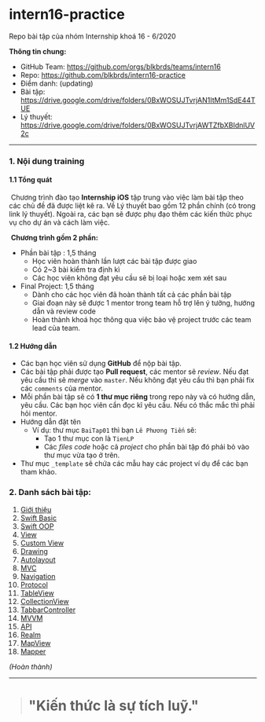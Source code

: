 # intern16-practice
Repo bài tập của nhóm Internship khoá 16 - 6/2020

**Thông tin chung:**

- GitHub Team: <https://github.com/orgs/blkbrds/teams/intern16>
- Repo: <https://github.com/blkbrds/intern16-practice>
- Điểm danh: (updating)
- Bài tập: <https://drive.google.com/drive/folders/0BxWOSUJTvrjAN1ItMm1SdE44TUE>
- Lý thuyết: <https://drive.google.com/drive/folders/0BxWOSUJTvrjAWTZfbXBIdnlUV2c>

---

### 1. Nội dung training

#### 1.1 Tổng quát

​	Chương trình đào tạo **Internship iOS** tập trung vào việc làm bài tập theo các chủ đề đã được liệt kê ra. Về Lý thuyết bao gồm 12 phần chính (có trong link lý thuyết). Ngoài ra, các bạn sẽ được phụ đạo thêm các kiến thức phục vụ cho dự án và cách làm việc.

​	**Chương trình gồm 2 phần:**

  * Phần bài tập : 1,5 tháng
      * Học viên hoàn thành lần lượt các bài tập được giao
      * Có 2~3 bài kiểm tra định kì
      * Các học viên không đạt yêu cầu sẽ bị loại hoặc xem xét sau
  * Final Project: 1,5 tháng
      * Dành cho các học viên đã hoàn thành tất cả các phần bài tập
      * Giai đoạn này sẽ được 1 mentor trong team hỗ trợ lên ý tưởng, hướng dẫn và review code
      * Hoàn thành khoá học thông qua việc bảo vệ project trước các team lead của team.

#### 1.2 Hướng dẫn

* Các bạn học viên sử dụng **GitHub** để nộp bài tập.
* Các bài tập phải được tạo **Pull request**, các mentor sẽ *review*. Nếu đạt yêu cầu thì sẽ *merge* vào `master`. Nếu không đạt yêu cầu thì bạn phải fix các `comments` của mentor.
* Mỗi phần bài tập sẽ có **1 thư mục riêng** trong repo này và có hướng dẫn, yêu cầu. Các bạn học viên cần đọc kĩ yêu cầu. Nếu có thắc mắc thì phải hỏi mentor.
* Hướng dẫn đặt tên
  * Ví dụ: thư mục `BaiTap01` thì bạn `Lê Phương Tiến` sẽ:
    * Tạo 1 thư mục con là `TienLP`
    * Các *files code* hoặc cả *project* cho phần bài tập đó phải bỏ vào thư mục vừa tạo ở trên.
* Thư mục `_template` sẽ chứa các mẫu hay các project ví dụ để các bạn tham khảo.

### 2. Danh sách bài tập:

1. [Giới thiệu](https://drive.google.com/file/d/1cT9Cl5efB2FzOHUbMqSJSmKfbnofJyiq/view?usp=sharing)
2. [Swift Basic](https://drive.google.com/file/d/1zVWtQtAe9dzTf9ZeyagFkA2mQxWahkpC/view?usp=sharing)
3. [Swift OOP](https://drive.google.com/file/d/1bbUahjDn3aqrXXW6Bx5shJP2lhj04H8d/view?usp=sharing)
4. [View](https://drive.google.com/file/d/1W1OchgKXKDxHjBNInX2kRyXpFx7QeUkQ/view?usp=sharing)
5. [Custom View](https://drive.google.com/file/d/1wjFXfwMcYI228FJ98MuZVmrnFGYfOnOb/view?usp=sharing)
6. [Drawing](https://drive.google.com/file/d/1b-MJXqsYEI5a1s11XHZKyMTdKAgGHqHt/view?usp=sharing)
7. [Autolayout](https://drive.google.com/file/d/1X_EzavLUUqyCXcKRQ55bPXYh9FFvUPCp/view?usp=sharing)
8. [MVC](https://drive.google.com/file/d/1hTdEcjzh4wpXzV22LgkjxS3RQy_jqq4J/view?usp=sharing)
9. [Navigation](https://drive.google.com/file/d/19vi_MTDjRODEvvcsRbZUL1zcrr_7JKiU/view?usp=sharing)
10. [Protocol](https://drive.google.com/file/d/13zWAwvznUp1YPcFvDh6E1HAxmTILE25x/view?usp=sharing)
11. [TableView](https://drive.google.com/file/d/1x__947M8SOUH53nu7t-4wOx5SuXJFfae/view?usp=sharing)
12. [CollectionView](https://drive.google.com/file/d/1HL3UVG0R9VdCi3o-jkJvzYvkReEMt6Bd/view?usp=sharing)
13. [TabbarController](https://drive.google.com/file/d/1rTptA24OL9TSXYq9Hkk0X8k1jWYgmMo4/view?usp=sharing)
14. [MVVM](https://drive.google.com/file/d/16zAdOgcb06W90dxTdBnn_Lb9TRwJCeDJ/view?usp=sharing)
15. [API](https://drive.google.com/file/d/101v43v11MQYJ26ISkqyQnI4pd-H0XrL0/view?usp=sharing)
16. [Realm](https://drive.google.com/file/d/1Gf58ee85H96bigt83fcjvPT6vrez1-wb/view?usp=sharing)
17. [MapView](https://drive.google.com/file/d/1-QYeX1hiAUC-_phfc_OhyDTDQI5rLHrW/view?usp=sharing)
18. [Mapper](https://drive.google.com/file/d/1etxF1SVgsyF4fk3xv0lfavyrij2r1Ko9/view?usp=sharing)

*(Hoàn thành)*

---

> # "Kiến thức là sự tích luỹ."
